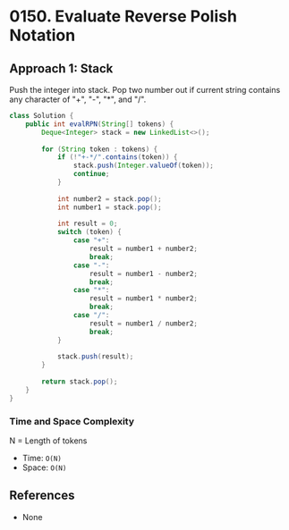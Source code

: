 # 0150. Evaluate Reverse Polish Notation

## Approach 1: Stack
Push the integer into stack. Pop two number out if current string contains any character of "+", "-", "*", and "/".

```Java
class Solution {
    public int evalRPN(String[] tokens) {
        Deque<Integer> stack = new LinkedList<>();
        
        for (String token : tokens) {
            if (!"+-*/".contains(token)) {
                stack.push(Integer.valueOf(token));
                continue;
            }
            
            int number2 = stack.pop();
            int number1 = stack.pop();
            
            int result = 0;
            switch (token) {
                case "+":
                    result = number1 + number2;
                    break;
                case "-":
                    result = number1 - number2;
                    break;
                case "*":
                    result = number1 * number2;
                    break;
                case "/":
                    result = number1 / number2;
                    break;
            }
            
            stack.push(result);
        }
        
        return stack.pop();
    }
}
```

### Time and Space Complexity

N = Length of tokens
- Time: `O(N)`
- Space: `O(N)`

## References
- None